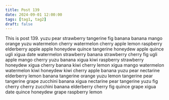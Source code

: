 ```yaml
---
title: Post 139
date: 2024-09-01 12:00:00
tags: [tag1, tag2]
draft: false
---
```

This is post 139.
yuzu
pear
strawberry
tangerine
fig
banana
banana
mango
orange
yuzu
watermelon
cherry
watermelon
cherry
apple
lemon
raspberry
elderberry
apple
apple
honeydew
quince
tangerine
honeydew
apple
quince
ugli
xigua
date
watermelon
strawberry
banana
strawberry
cherry
fig
ugli
apple
mango
cherry
yuzu
banana
xigua
kiwi
raspberry
strawberry
honeydew
xigua
cherry
banana
kiwi
cherry
lemon
xigua
mango
watermelon
watermelon
kiwi
honeydew
kiwi
cherry
apple
banana
yuzu
pear
nectarine
elderberry
lemon
banana
tangerine
orange
yuzu
lemon
tangerine
pear
tangerine
grape
zucchini
banana
xigua
nectarine
pear
tangerine
yuzu
fig
cherry
cherry
zucchini
banana
elderberry
cherry
fig
quince
grape
xigua
date
quince
honeydew
grape
raspberry
lemon
